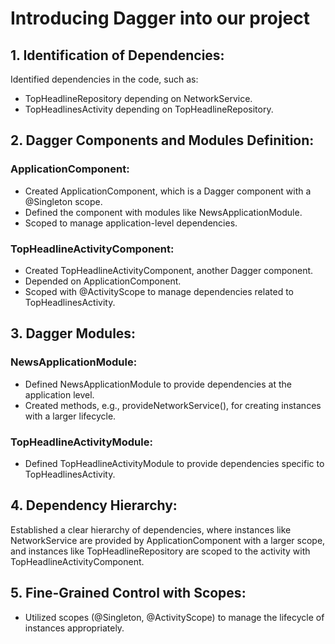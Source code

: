 # Introducing Dagger into our project

## 1. Identification of Dependencies:
Identified dependencies in the code, such as:
- TopHeadlineRepository depending on NetworkService.
- TopHeadlinesActivity depending on TopHeadlineRepository.

## 2. Dagger Components and Modules Definition:

### ApplicationComponent:
- Created ApplicationComponent, which is a Dagger component with a @Singleton scope.
- Defined the component with modules like NewsApplicationModule.
- Scoped to manage application-level dependencies.

### TopHeadlineActivityComponent:

- Created TopHeadlineActivityComponent, another Dagger component.
- Depended on ApplicationComponent.
- Scoped with @ActivityScope to manage dependencies related to TopHeadlinesActivity.

## 3. Dagger Modules:

### NewsApplicationModule:

- Defined NewsApplicationModule to provide dependencies at the application level.
- Created methods, e.g., provideNetworkService(), for creating instances with a larger lifecycle.

### TopHeadlineActivityModule:

- Defined TopHeadlineActivityModule to provide dependencies specific to TopHeadlinesActivity.

## 4. Dependency Hierarchy:

Established a clear hierarchy of dependencies, where instances like NetworkService are provided by ApplicationComponent with a larger scope, and instances like TopHeadlineRepository are scoped to the activity with TopHeadlineActivityComponent.

## 5. Fine-Grained Control with Scopes:

- Utilized scopes (@Singleton, @ActivityScope) to manage the lifecycle of instances appropriately.




